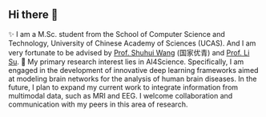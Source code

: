 ## Hi there 👋

✨ I am a M.Sc. student from the School of Computer Science and Technology, University of Chinese Academy of Sciences (UCAS). And I am very fortunate to be advised by [Prof. Shuhui Wang](https://people.ucas.edu.cn/~wangshuhui) (国家优青) and [Prof. Li Su](https://people.ucas.ac.cn/~suli). 
🔭 My primary research interest lies in AI4Science. Specifically, I am engaged in the development of innovative deep learning frameworks aimed at modeling brain networks for the analysis of human brain diseases. In the future, I plan to expand my current work to integrate information from multimodal data, such as MRI and EEG. I welcome collaboration and communication with my peers in this area of research.

<!--
**wudi2001/wudi2001** is a ✨ _special_ ✨ repository because its `README.md` (this file) appears on your GitHub profile.

Here are some ideas to get you started:

- 🔭 I’m currently working on ...
- 🌱 I’m currently learning ...
- 👯 I’m looking to collaborate on ...
- 🤔 I’m looking for help with ...
- 💬 Ask me about ...
- 📫 How to reach me: ...
- 😄 Pronouns: ...
- ⚡ Fun fact: ...
-->
